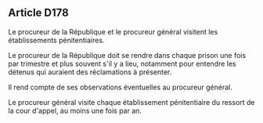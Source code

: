 Article D178
----
Le procureur de la République et le procureur général visitent les
établissements pénitentiaires.

Le procureur de la République doit se rendre dans chaque prison une fois par
trimestre et plus souvent s'il y a lieu, notamment pour entendre les détenus qui
auraient des réclamations à présenter.

Il rend compte de ses observations éventuelles au procureur général.

Le procureur général visite chaque établissement pénitentiaire du ressort de la
cour d'appel, au moins une fois par an.
